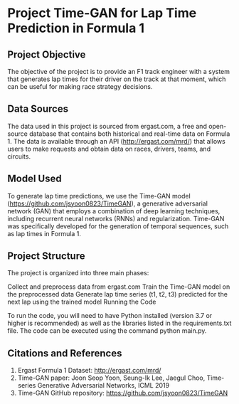 # Project Time-GAN for Lap Time Prediction in Formula 1

## Project Objective

The objective of the project is to provide an F1 track engineer with a system that generates lap times for their driver on the track at that moment, which can be useful for making race strategy decisions.

## Data Sources

The data used in this project is sourced from ergast.com, a free and open-source database that contains both historical and real-time data on Formula 1. The data is available through an API (http://ergast.com/mrd/) that allows users to make requests and obtain data on races, drivers, teams, and circuits.

## Model Used

To generate lap time predictions, we use the Time-GAN model (https://github.com/jsyoon0823/TimeGAN), a generative adversarial network (GAN) that employs a combination of deep learning techniques, including recurrent neural networks (RNNs) and regularization. Time-GAN was specifically developed for the generation of temporal sequences, such as lap times in Formula 1.

## Project Structure

The project is organized into three main phases:

Collect and preprocess data from ergast.com
Train the Time-GAN model on the preprocessed data
Generate lap time series (t1, t2, t3) predicted for the next lap using the trained model
Running the Code

To run the code, you will need to have Python installed (version 3.7 or higher is recommended) as well as the libraries listed in the requirements.txt file. The code can be executed using the command python main.py.

## Citations and References

1. Ergast Formula 1 Dataset: http://ergast.com/mrd/
2. Time-GAN paper: Joon Seop Yoon, Seung-Ik Lee, Jaegul Choo, Time-series Generative Adversarial Networks, ICML 2019
3. Time-GAN GitHub repository: https://github.com/jsyoon0823/TimeGAN